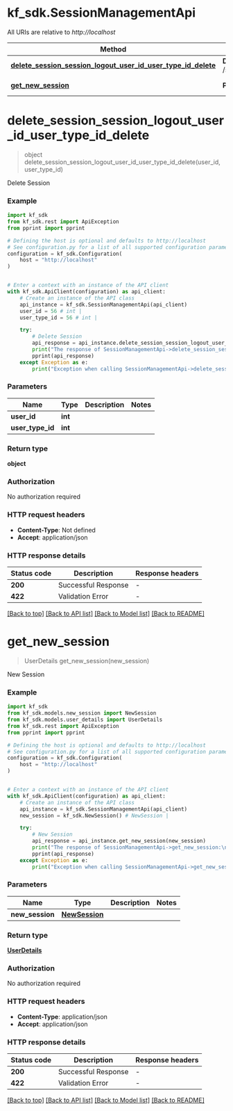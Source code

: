 # kf_sdk.SessionManagementApi

All URIs are relative to *http://localhost*

Method | HTTP request | Description
------------- | ------------- | -------------
[**delete_session_session_logout_user_id_user_type_id_delete**](SessionManagementApi.md#delete_session_session_logout_user_id_user_type_id_delete) | **DELETE** /session/logout/{user_id}/{user_type_id} | Delete Session
[**get_new_session**](SessionManagementApi.md#get_new_session) | **POST** /session/login | New Session


# **delete_session_session_logout_user_id_user_type_id_delete**
> object delete_session_session_logout_user_id_user_type_id_delete(user_id, user_type_id)

Delete Session

### Example


```python
import kf_sdk
from kf_sdk.rest import ApiException
from pprint import pprint

# Defining the host is optional and defaults to http://localhost
# See configuration.py for a list of all supported configuration parameters.
configuration = kf_sdk.Configuration(
    host = "http://localhost"
)


# Enter a context with an instance of the API client
with kf_sdk.ApiClient(configuration) as api_client:
    # Create an instance of the API class
    api_instance = kf_sdk.SessionManagementApi(api_client)
    user_id = 56 # int | 
    user_type_id = 56 # int | 

    try:
        # Delete Session
        api_response = api_instance.delete_session_session_logout_user_id_user_type_id_delete(user_id, user_type_id)
        print("The response of SessionManagementApi->delete_session_session_logout_user_id_user_type_id_delete:\n")
        pprint(api_response)
    except Exception as e:
        print("Exception when calling SessionManagementApi->delete_session_session_logout_user_id_user_type_id_delete: %s\n" % e)
```



### Parameters


Name | Type | Description  | Notes
------------- | ------------- | ------------- | -------------
 **user_id** | **int**|  | 
 **user_type_id** | **int**|  | 

### Return type

**object**

### Authorization

No authorization required

### HTTP request headers

 - **Content-Type**: Not defined
 - **Accept**: application/json

### HTTP response details

| Status code | Description | Response headers |
|-------------|-------------|------------------|
**200** | Successful Response |  -  |
**422** | Validation Error |  -  |

[[Back to top]](#) [[Back to API list]](../README.md#documentation-for-api-endpoints) [[Back to Model list]](../README.md#documentation-for-models) [[Back to README]](../README.md)

# **get_new_session**
> UserDetails get_new_session(new_session)

New Session

### Example


```python
import kf_sdk
from kf_sdk.models.new_session import NewSession
from kf_sdk.models.user_details import UserDetails
from kf_sdk.rest import ApiException
from pprint import pprint

# Defining the host is optional and defaults to http://localhost
# See configuration.py for a list of all supported configuration parameters.
configuration = kf_sdk.Configuration(
    host = "http://localhost"
)


# Enter a context with an instance of the API client
with kf_sdk.ApiClient(configuration) as api_client:
    # Create an instance of the API class
    api_instance = kf_sdk.SessionManagementApi(api_client)
    new_session = kf_sdk.NewSession() # NewSession | 

    try:
        # New Session
        api_response = api_instance.get_new_session(new_session)
        print("The response of SessionManagementApi->get_new_session:\n")
        pprint(api_response)
    except Exception as e:
        print("Exception when calling SessionManagementApi->get_new_session: %s\n" % e)
```



### Parameters


Name | Type | Description  | Notes
------------- | ------------- | ------------- | -------------
 **new_session** | [**NewSession**](NewSession.md)|  | 

### Return type

[**UserDetails**](UserDetails.md)

### Authorization

No authorization required

### HTTP request headers

 - **Content-Type**: application/json
 - **Accept**: application/json

### HTTP response details

| Status code | Description | Response headers |
|-------------|-------------|------------------|
**200** | Successful Response |  -  |
**422** | Validation Error |  -  |

[[Back to top]](#) [[Back to API list]](../README.md#documentation-for-api-endpoints) [[Back to Model list]](../README.md#documentation-for-models) [[Back to README]](../README.md)

